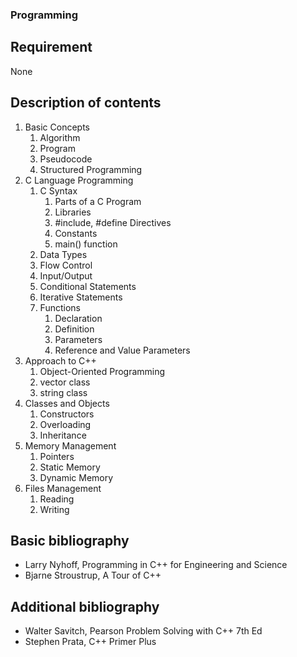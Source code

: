 ### Programming

## Requirement

None

## Description of contents


1. Basic Concepts
	1. Algorithm
	2. Program
	3. Pseudocode
	4. Structured Programming 
2. C Language Programming
	1. C Syntax
		1. Parts of a C Program 
		2. Libraries 
		3. #include, #define Directives 
		4. Constants 
		5. main() function
	2. Data Types
	3. Flow Control
	4. Input/Output
	5. Conditional Statements
	6. Iterative Statements
	7. Functions
		1. Declaration
		2. Definition
		3. Parameters 
		4. Reference and Value Parameters 
3. Approach to C++
	1. Object-Oriented Programming
	2. vector class
	3. string class
4. Classes and Objects
	1. Constructors 
	2. Overloading 
	3. Inheritance 
4. Memory Management 
	1. Pointers 
	2. Static Memory 
	3. Dynamic Memory 
5. Files Management 
	1. Reading 
	2. Writing

## Basic bibliography

- Larry Nyhoff, Programming in C++ for Engineering and Science
- Bjarne Stroustrup, A Tour of C++

## Additional bibliography

- Walter Savitch, Pearson Problem Solving with C++ 7th Ed
- Stephen Prata, C++ Primer Plus
